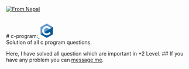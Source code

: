 <p align="left">
<a href="#"><img title="From Nepal" src="https://img.shields.io/badge/From%20-Nepal-red?colorA=%23ff0000&colorB=%23301f5b&style=for-the-badge"></a>
</p><br>
# c-program:<a href="https://www.cprogramming.com/" target="_blank" rel="noreferrer"> <img src="https://raw.githubusercontent.com/devicons/devicon/master/icons/c/c-original.svg" alt="c" width="40" height="40"/> </a><br>
<p1>Solution of all c program questions.</p>
<p1>Here, I have solved all question which are important in +2 Level.</p1>
## If you have any problem you can <a href="https://www.facebook.com/beatboxer.aryan">message me</a>.
